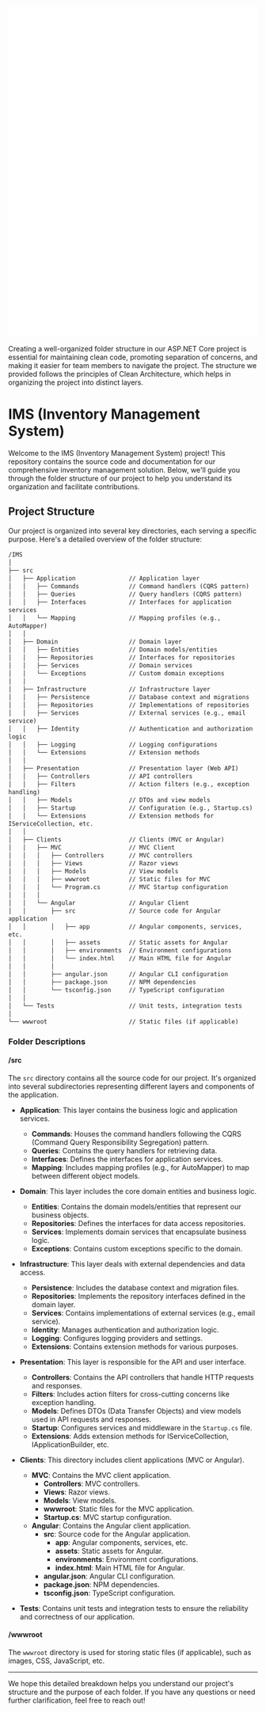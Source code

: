 <img src="IMS.svg" alt="Probable Folder Structure">

Creating a well-organized folder structure in our ASP.NET Core project is essential for maintaining clean code, promoting separation of concerns, and making it easier for team members to navigate the project. The structure we provided follows the principles of Clean Architecture, which helps in organizing the project into distinct layers.

# IMS (Inventory Management System)

Welcome to the IMS (Inventory Management System) project! This repository contains the source code and documentation for our comprehensive inventory management solution. Below, we'll guide you through the folder structure of our project to help you understand its organization and facilitate contributions.

## Project Structure

Our project is organized into several key directories, each serving a specific purpose. Here's a detailed overview of the folder structure:

```
/IMS
│
├── src
│   ├── Application               // Application layer
│   │   ├── Commands              // Command handlers (CQRS pattern)
│   │   ├── Queries               // Query handlers (CQRS pattern)
│   │   ├── Interfaces            // Interfaces for application services
│   │   └── Mapping               // Mapping profiles (e.g., AutoMapper)
│   │
│   ├── Domain                    // Domain layer
│   │   ├── Entities              // Domain models/entities
│   │   ├── Repositories          // Interfaces for repositories
│   │   ├── Services              // Domain services
│   │   └── Exceptions            // Custom domain exceptions
│   │
│   ├── Infrastructure            // Infrastructure layer
│   │   ├── Persistence           // Database context and migrations
│   │   ├── Repositories          // Implementations of repositories
│   │   ├── Services              // External services (e.g., email service)
│   │   ├── Identity              // Authentication and authorization logic
│   │   ├── Logging               // Logging configurations
│   │   └── Extensions            // Extension methods
│   │
│   ├── Presentation              // Presentation layer (Web API)
│   │   ├── Controllers           // API controllers
│   │   ├── Filters               // Action filters (e.g., exception handling)
│   │   ├── Models                // DTOs and view models
│   │   ├── Startup               // Configuration (e.g., Startup.cs)
│   │   └── Extensions            // Extension methods for IServiceCollection, etc.
│   │
│   ├── Clients                   // Clients (MVC or Angular)
│   │   ├── MVC                   // MVC Client
│   │   │   ├── Controllers       // MVC controllers
│   │   │   ├── Views             // Razor views
│   │   │   ├── Models            // View models
│   │   │   ├── wwwroot           // Static files for MVC
│   │   │   └── Program.cs        // MVC Startup configuration
│   │   │
│   │   └── Angular               // Angular Client
│   │       ├── src               // Source code for Angular application
│   │       │   ├── app           // Angular components, services, etc.
│   │       │   ├── assets        // Static assets for Angular
│   │       │   ├── environments  // Environment configurations
│   │       │   └── index.html    // Main HTML file for Angular
│   │       │
│   │       ├── angular.json      // Angular CLI configuration
│   │       ├── package.json      // NPM dependencies
│   │       └── tsconfig.json     // TypeScript configuration
│   │
│   └── Tests                     // Unit tests, integration tests
│
└── wwwroot                       // Static files (if applicable)
```

### Folder Descriptions

#### /src

The `src` directory contains all the source code for our project. It's organized into several subdirectories representing different layers and components of the application.

- **Application**: This layer contains the business logic and application services.
  - **Commands**: Houses the command handlers following the CQRS (Command Query Responsibility Segregation) pattern.
  - **Queries**: Contains the query handlers for retrieving data.
  - **Interfaces**: Defines the interfaces for application services.
  - **Mapping**: Includes mapping profiles (e.g., for AutoMapper) to map between different object models.

- **Domain**: This layer includes the core domain entities and business logic.
  - **Entities**: Contains the domain models/entities that represent our business objects.
  - **Repositories**: Defines the interfaces for data access repositories.
  - **Services**: Implements domain services that encapsulate business logic.
  - **Exceptions**: Contains custom exceptions specific to the domain.

- **Infrastructure**: This layer deals with external dependencies and data access.
  - **Persistence**: Includes the database context and migration files.
  - **Repositories**: Implements the repository interfaces defined in the domain layer.
  - **Services**: Contains implementations of external services (e.g., email service).
  - **Identity**: Manages authentication and authorization logic.
  - **Logging**: Configures logging providers and settings.
  - **Extensions**: Contains extension methods for various purposes.

- **Presentation**: This layer is responsible for the API and user interface.
  - **Controllers**: Contains the API controllers that handle HTTP requests and responses.
  - **Filters**: Includes action filters for cross-cutting concerns like exception handling.
  - **Models**: Defines DTOs (Data Transfer Objects) and view models used in API requests and responses.
  - **Startup**: Configures services and middleware in the `Startup.cs` file.
  - **Extensions**: Adds extension methods for IServiceCollection, IApplicationBuilder, etc.

- **Clients**: This directory includes client applications (MVC or Angular).
  - **MVC**: Contains the MVC client application.
    - **Controllers**: MVC controllers.
    - **Views**: Razor views.
    - **Models**: View models.
    - **wwwroot**: Static files for the MVC application.
    - **Startup.cs**: MVC startup configuration.
  - **Angular**: Contains the Angular client application.
    - **src**: Source code for the Angular application.
      - **app**: Angular components, services, etc.
      - **assets**: Static assets for Angular.
      - **environments**: Environment configurations.
      - **index.html**: Main HTML file for Angular.
    - **angular.json**: Angular CLI configuration.
    - **package.json**: NPM dependencies.
    - **tsconfig.json**: TypeScript configuration.

- **Tests**: Contains unit tests and integration tests to ensure the reliability and correctness of our application.

#### /wwwroot

The `wwwroot` directory is used for storing static files (if applicable), such as images, CSS, JavaScript, etc.

---

We hope this detailed breakdown helps you understand our project's structure and the purpose of each folder. If you have any questions or need further clarification, feel free to reach out!

